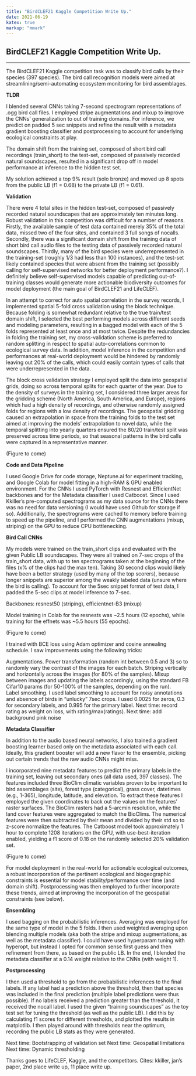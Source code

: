 ```yaml
---
title: "BirdCLEF21 Kaggle Competition Write Up."
date: 2021-06-19
katex: true
markup: "mmark"
---
```


## BirdCLEF21 Kaggle Competition Write Up.
---

The BirdCLEF21 Kaggle competition task was to classify bird calls by their species (397 species). The bird call recognition models were aimed at streamlining/semi-automating ecosystem monitoring for bird assemblages.
 
**TLDR**
 
I blended several CNNs taking 7-second spectrogram representations of .ogg bird call files. I employed stripe augmentations and mixup to improve the CNNs’ generalization to out of training domains. For inference, we predict on padded 5 sec snippets and refine the result with a metadata gradient boosting classifier and postprocessing to account for underlying ecological constraints at play. 
 
The domain shift from the training set, composed of short bird call recordings (train_short) to the test-set, composed of passively recorded natural soundscapes, resulted in a significant drop off in model performance at inference to the hidden test set. 
 
My solution achieved a top 9% result (solo bronze) and moved up 8 spots from the public LB (f1 = 0.68) to the private LB (f1 = 0.61).
 
 
**Validation**
 
There were 4 total sites in the hidden test-set, composed of passively recorded natural soundscapes that are approximately ten minutes long. Robust validation in this competition was difficult for a number of reasons. Firstly, the available sample of test data contained merely 35% of the total data, missed two of the four sites, and contained 3 full songs of nocalls. Secondly, there was a significant domain shift from the training data of short bird call audio files to the testing data of passively recorded natural soundscapes. Thirdly, many of the bird species were underrepresented in the training-set (roughly 1/3 had less than 100 instances), and the test-set likely contained species that were absent from the training set (possibly calling for self-supervised networks for better deployment performance?). I definitely believe self-supervised models capable of predicting out-of-training classes would generate more actionable biodiversity outcomes for model deployment (the main goal of BirdCLEF21 and LifeCLEF). 
 
In an attempt to correct for auto spatial correlation in the survey records, I implemented spatial 5-fold cross validation using the block technique. Because folding is somewhat redundant relative to the true train/test domain shift, I selected the best performing models across different seeds and modeling parameters, resulting in a bagged model with each of the 5 folds represented at least once and at most twice. Despite the redundancies in folding the training set, my cross-validation scheme is preferred to random splitting in respect to spatial auto-correlations common to ecological survey data. In addition, model inference in the competition and performances at real-world deployment would be hindered by randomly leaving out 20% of the calls, which could easily contain types of calls that were underrepresented in the data. 
 
The block cross validation strategy I employed split the data into geospatial grids, doing so across temporal splits for each quarter of the year. Due to the density of surveys in the training set, I considered three larger areas for the gridding scheme (North America, South America, and Europe), regions which had a high density of recordings, and otherwise randomly assigned folds for regions with a low density of recordings.  The geospatial gridding caused an extrapolation in space from the training folds to the test set aimed at improving the models’ extrapolation to novel data, while the temporal splitting into yearly quarters ensured the 80/20 train/test split was preserved across time periods, so that seasonal patterns in the bird calls were captured in a representative manner. 
 
(Figure to come)
 
 
**Code and Data Pipeline**
 
I used Google Drive for code storage, Neptune.ai for experiment tracking, and Google Colab for model fitting in a high-RAM & GPU enabled environment. For the CNNs I used PyTorch with Resnest and EfficientNet backbones and for the Metadata classifier I used Catboost. Since I used Kkiller’s pre-computed spectrograms as my data source for the CNNs there was no need for data versioning (I would have used Github for storage if so). Additionally, the spectrograms were cached to memory before training to speed up the pipeline, and I performed the CNN augmentations (mixup, striping) on the GPU to reduce CPU bottlenecking. 
 
**Bird Call CNNs**
  
My models were trained on the train_short clips and evaluated with the given Public LB soundscapes. They were all trained on 7-sec crops of the train_short data, with up to ten spectrograms taken at the beginning of the files (x% of the clips had the max ten). Taking 30 second clips would likely have been a better strategy (used by many of the top scorers), because longer snippets are superior among the weakly labeled data (unsure where the bird is calling). To account for the 5sec snippet format of test data, I padded the 5-sec clips at model inference to 7-sec. 
 
Backbones: resnest50 (striping), efficientnet-B3 (mixup)
 
Model training in Colab for the resnests was ~2.5 hours (12 epochs), while training for the effnets was ~5.5 hours (55 epochs).
 
(Figure to come)
 
I trained with BCE loss using Adam optimizer and cosine annealing schedule. I saw improvements using the following tricks:
 
Augmentations. Power transformation (random int between 0.5 and 3) so to randomly vary the contrast of the images for each batch. Striping vertically and horizontally across the images (for 80% of the samples). Mixup between images and updating the labels accordingly, using the standard FB Cifar10 params (for 50-100% of the samples, depending on the run).  
Label smoothing. I used label smoothing to account for noisy annotations and absence of birds in “unlucky” 7sec crops. I used 0.0025 for zeros, 0.3 for secondary labels, and 0.995 for the primary label. 
Next time: record rating as weight on loss, with rating/max(ratings).
Next time: add background pink noise
 
**Metadata Classifier**
 
In addition to the audio based neural networks, I also trained a gradient boosting learner based only on the metadata associated with each call. Ideally, this gradient booster will add a new flavor to the ensemble, picking out certain trends that the raw audio CNNs might miss. 
 
I incorporated nine metadata features to predict the primary labels in the training set, leaving out secondary ones (all data used, 397 classes). The features included three BioClim climatic variables proven to be important to bird assemblages (site), forest type (categorical), grass cover, datetimes (e.g., 1-365), longitude, latitude, and elevation. To extract these features I employed the given coordinates to back out the values on the features’ raster surfaces. The BioClim rasters had a 5-arcmin resolution, while the land cover features were aggregated to match the BioClims. The numerical features were then subtracted by their mean and divided by their std so to z-score normalize the features. The Catboost model took approximately 1 hour to complete 1208 iterations on the GPU, with use-best-iteration enabled, yielding a f1 score of 0.18 on the randomly selected 20% validation set.  
 
(Figure to come)
 
For model deployment in the real-world for actionable ecological outcomes, a robust incorporation of the pertinent ecological and biogeographic constraints is essential for model stability/performance over time (and domain shift). Postprocessing was then employed to further incorporate these trends, aimed at improving the incorporation of the geospatial constraints (see below).
 
**Ensembling**
 
I used bagging on the probabilistic inferences. Averaging was employed for the same type of model in the 5 folds. I then used weighted averaging upon blending multiple models (aka both the stripe and mixup augmentations, as well as the metadata classifier). I could have used hyperparam tuning with hyperopt, but instead I opted for common sense first guess and then refinement from there, as based on the public LB. In the end, I blended the metadata classifier at a 0.14 weight relative to the CNNs (with weight 1). 
 
 
**Postprocessing**
 
I then used a threshold to go from the probabilistic inferences to the final labels. If any label had a prediction above the threshold, then that species was included in the final prediction (multiple label predictions were thus possible). If no labels received a prediction greater than the threshold, it received the nocall label. I used the given “training soundscapes” as the toy test set for tuning the threshold (as well as the public LB). I did this by calculating f1 scores for different thresholds, and plotted the results in matplotlib. I then played around with thresholds near the optimum, recording the public LB stats as they were generated. 
 
 
Next time: Bootstrapping of validation set
Next time: Geospatial limitations
Next time: Dynamic thresholding

 
Thanks goes to LifeCLEF, Kaggle, and the competitors. Cites: kkiller, jan’s paper, 2nd place write up, 11 place write up.
